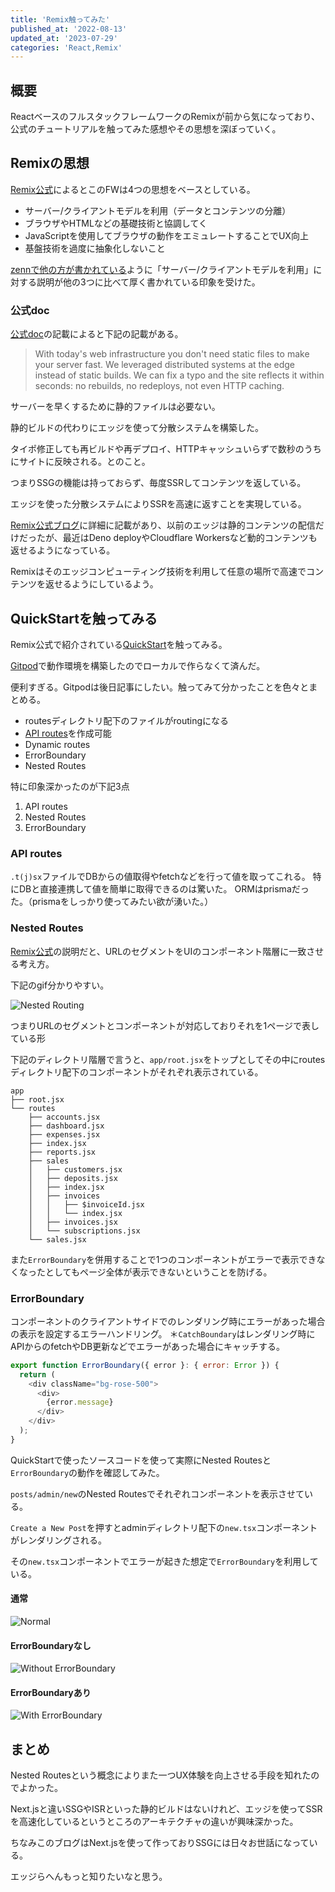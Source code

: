 ```yaml
---
title: 'Remix触ってみた'
published_at: '2022-08-13'
updated_at: '2023-07-29'
categories: 'React,Remix'
---
```


## 概要

ReactベースのフルスタックフレームワークのRemixが前から気になっており、公式のチュートリアルを触ってみた感想やその思想を深ぼっていく。

## Remixの思想

[Remix公式](https://remix.run/docs/en/v1/pages/philosophy#philosophy)によるとこのFWは4つの思想をベースとしている。

- サーバー/クライアントモデルを利用（データとコンテンツの分離）
- ブラウザやHTMLなどの基礎技術と協調してく
- JavaScriptを使用してブラウザの動作をエミュレートすることでUX向上
- 基盤技術を過度に抽象化しないこと

[zennで他の方が書かれている](https://zenn.dev/kaa_a_zu/articles/fbd06ca2cc3b86#0.-%E3%81%AF%E3%81%98%E3%82%81%E3%81%AB%E3%80%81remix%E3%81%AE%E6%80%9D%E6%83%B3)ように「サーバー/クライアントモデルを利用」に対する説明が他の3つに比べて厚く書かれている印象を受けた。

### 公式doc

[公式doc](https://remix.run/docs/en/v1/pages/philosophy#serverclient-model)の記載によると下記の記載がある。

> With today's web infrastructure you don't need static files to make your server fast. We leveraged distributed systems at the edge instead of static builds. We can fix a typo and the site reflects it within seconds: no rebuilds, no redeploys, not even HTTP caching.

サーバーを早くするために静的ファイルは必要ない。

静的ビルドの代わりにエッジを使って分散システムを構築した。

タイポ修正しても再ビルドや再デプロイ、HTTPキャッシュいらずで数秒のうちにサイトに反映される。とのこと。

つまりSSGの機能は持っておらず、毎度SSRしてコンテンツを返している。

エッジを使った分散システムによりSSRを高速に返すことを実現している。

[Remix公式ブログ](https://remix.run/blog/remix-and-the-edge)に詳細に記載があり、以前のエッジは静的コンテンツの配信だけだったが、最近はDeno deployやCloudflare Workersなど動的コンテンツも返せるようになっている。

Remixはそのエッジコンピューティング技術を利用して任意の場所で高速でコンテンツを返せるようにしているよう。

## QuickStartを触ってみる

Remix公式で紹介されている[QuickStart](https://remix.run/docs/en/v1/tutorials/blog#quickstart)を触ってみる。

[Gitpod](https://www.gitpod.io/)で動作環境を構築したのでローカルで作らなくて済んだ。

便利すぎる。Gitpodは後日記事にしたい。触ってみて分かったことを色々とまとめる。

- routesディレクトリ配下のファイルがroutingになる
- [API routes](https://remix.run/docs/en/v1/guides/api-routes)を作成可能
- Dynamic routes
- ErrorBoundary
- Nested Routes

特に印象深かったのが下記3点

1. API routes
2. Nested Routes
3. ErrorBoundary

### API routes

`.t(j)sx`ファイルでDBからの値取得やfetchなどを行って値を取ってこれる。
特にDBと直接連携して値を簡単に取得できるのは驚いた。
ORMはprismaだった。（prismaをしっかり使ってみたい欲が湧いた。）

### Nested Routes

[Remix公式](https://remix.run/docs/en/v1/guides/routing#what-is-nested-routing)の説明だと、URLのセグメントをUIのコンポーネント階層に一致させる考え方。

下記のgif分かりやすい。

![Nested Routing](/images/nested_routing.gif)

つまりURLのセグメントとコンポーネントが対応しておりそれを1ページで表している形

下記のディレクトリ階層で言うと、`app/root.jsx`をトップとしてその中にroutesディレクトリ配下のコンポーネントがそれぞれ表示されている。

```plaintext
app
├── root.jsx
└── routes
    ├── accounts.jsx
    ├── dashboard.jsx
    ├── expenses.jsx
    ├── index.jsx
    ├── reports.jsx
    ├── sales
    │   ├── customers.jsx
    │   ├── deposits.jsx
    │   ├── index.jsx
    │   ├── invoices
    │   │   ├── $invoiceId.jsx
    │   │   └── index.jsx
    │   ├── invoices.jsx
    │   └── subscriptions.jsx
    └── sales.jsx
```

また`ErrorBoundary`を併用することで1つのコンポーネントがエラーで表示できなくなったとしてもページ全体が表示できないということを防げる。

### ErrorBoundary

コンポーネントのクライアントサイドでのレンダリング時にエラーがあった場合の表示を設定するエラーハンドリング。
＊`CatchBoundary`はレンダリング時にAPIからのfetchやDB更新などでエラーがあった場合にキャッチする。

```javascript
export function ErrorBoundary({ error }: { error: Error }) {
  return (
    <div className="bg-rose-500">
      <div>
        {error.message}
      </div>
    </div>
  );
}
```

QuickStartで使ったソースコードを使って実際にNested Routesと`ErrorBoundary`の動作を確認してみた。

`posts/admin/new`のNested Routesでそれぞれコンポーネントを表示させている。

`Create a New Post`を押すとadminディレクトリ配下の`new.tsx`コンポーネントがレンダリングされる。

その`new.tsx`コンポーネントでエラーが起きた想定で`ErrorBoundary`を利用している。

#### 通常

![Normal](/images/nested_routes_normal.gif)

#### ErrorBoundaryなし

![Without ErrorBoundary](/images/not_boundary.gif)

#### ErrorBoundaryあり

![With ErrorBoundary](/images/boundary.gif)

## まとめ

Nested Routesという概念によりまた一つUX体験を向上させる手段を知れたのでよかった。

Next.jsと違いSSGやISRといった静的ビルドはないけれど、エッジを使ってSSRを高速化しているというところのアーキテクチャの違いが興味深かった。

ちなみこのブログはNext.jsを使って作っておりSSGには日々お世話になっている。

エッジらへんもっと知りたいなと思う。
